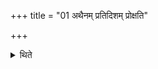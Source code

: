 +++
title = "01 अथैनम् प्रतिदिशम् प्रोक्षति"

+++

<details><summary>थिते</summary>

अथैनं प्रतिदिशं प्रोक्षति १
</details>
